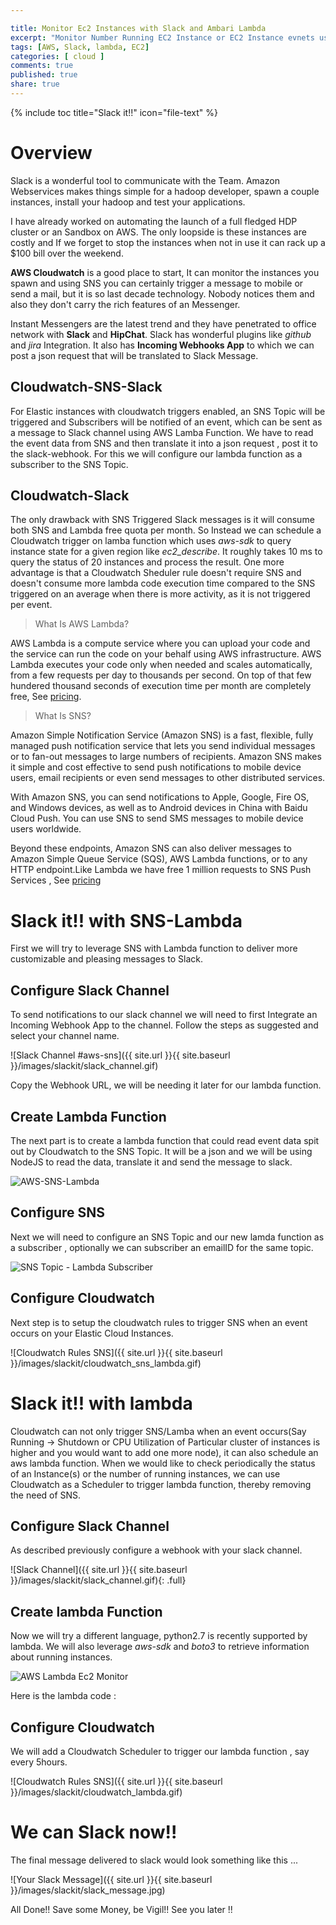 ```yaml
---

title: Monitor Ec2 Instances with Slack and Ambari Lambda
excerpt: "Monitor Number Running EC2 Instance or EC2 Instance evnets using a Lambda Function and send notifications to slack via incoming webhook integrated to the channel"
tags: [AWS, Slack, lambda, EC2]
categories: [ cloud ]
comments: true
published: true
share: true
---
```


{% include toc title="Slack it!!" icon="file-text" %}

# Overview

Slack is a wonderful tool to communicate with the Team. Amazon Webservices makes things simple for a hadoop developer, spawn a couple instances, install your hadoop and test your applications.

I have already worked on automating the launch of a full fledged HDP cluster or an Sandbox on AWS. The only loopside is these instances are costly and If we forget to stop the instances when not in use it can rack up a $100 bill over the weekend.

**AWS Cloudwatch** is a good place to start, It can monitor the instances you spawn and using SNS you can certainly trigger a message to mobile or send a mail, but it is so last decade technology. Nobody notices them and also they don't carry the rich features of an Messenger.

Instant Messengers are the latest trend and they have penetrated to office network with **Slack** and **HipChat**.
Slack has wonderful plugins like  *github* and *jira* Integration. It also has **Incoming Webhooks App** to which we can post a json request that will be translated to Slack Message.

## Cloudwatch-SNS-Slack

For Elastic instances with cloudwatch triggers enabled, an SNS Topic will be triggered and Subscribers will be notified of an event, which can be sent as a message to Slack channel using AWS Lamba Function. We have to read the event data from SNS and then translate it into a json request , post it to the slack-webhook. For this we will configure our lambda function as a subscriber to the SNS Topic.

## Cloudwatch-Slack

The only drawback with SNS Triggered Slack messages is it will consume both SNS and Lambda free quota per month. So Instead we can schedule a Cloudwatch trigger on lamba function which uses *aws-sdk* to query instance state for a given region like *ec2_describe*. It roughly takes 10 ms to query the status of 20 instances and process the result. One more advantage is that a Cloudwatch Sheduler rule doesn't require SNS and doesn't consume more lambda code execution time compared to the SNS triggered on an average when there is more activity, as it is not triggered per event.


>What Is AWS Lambda?

AWS Lambda is a compute service where you can upload your code and the service can run the code on your behalf using AWS infrastructure. AWS Lambda executes your code only when needed and scales automatically, from a few requests per day to thousands per second. On top of that few hundered thousand seconds of execution time per month are completely free, See [pricing](https://aws.amazon.com/lambda/pricing/).


>What Is SNS?

Amazon Simple Notification Service (Amazon SNS) is a fast, flexible, fully managed push notification service that lets you send individual messages or to fan-out messages to large numbers of recipients. Amazon SNS makes it simple and cost effective to send push notifications to mobile device users, email recipients or even send messages to other distributed services.

With Amazon SNS, you can send notifications to Apple, Google, Fire OS, and Windows devices, as well as to Android devices in China with Baidu Cloud Push. You can use SNS to send SMS messages to mobile device users worldwide.

Beyond these endpoints, Amazon SNS can also deliver messages to Amazon Simple Queue Service (SQS), AWS Lambda functions, or to any HTTP endpoint.Like Lambda we have free 1 million requests to SNS Push Services , See [pricing](https://aws.amazon.com/sns/pricing/)



# Slack it!! with SNS-Lambda
First we will try to leverage SNS with Lambda function to deliver more customizable and pleasing messages to Slack.

## Configure Slack Channel
To send notifications to our slack channel we will need to first Integrate an Incoming Webhook App to the channel.
Follow the steps as suggested and select your channel name.

![Slack Channel #aws-sns]({{ site.url }}{{ site.baseurl }}/images/slackit/slack_channel.gif)

 Copy the Webhook URL, we will be needing it later for our lambda function.

## Create Lambda Function
The next part is to create a lambda function that could read event data spit out by Cloudwatch to the SNS Topic. It will be a json and we will be using NodeJS to read the data, translate it and send the message to slack.

<img src="{{ site.url }}{{ site.baseurl }}/images/slackit/aws_lambda.gif" alt="AWS-SNS-Lambda" class="full">


## Configure SNS
Next we will need to configure an SNS Topic and our new lamda function as a subscriber , optionally we can subscriber an emailID for the same topic.

<img src="{{ site.url }}{{ site.baseurl }}/images/slackit/sns_topic_lambda.gif" alt="SNS Topic - Lambda Subscriber">

[comment]: # ( TODO: Image of message and code )

## Configure Cloudwatch
Next step is to setup the cloudwatch rules to trigger SNS when an event occurs on your Elastic Cloud Instances.

![Cloudwatch Rules SNS]({{ site.url }}{{ site.baseurl }}/images/slackit/cloudwatch_sns_lambda.gif)


# Slack it!! with lambda
Cloudwatch can not only trigger SNS/Lamba when an event occurs(Say Running -> Shutdown or CPU Utilization of Particular cluster of instances is higher and you would want to add one more node), it can also schedule an aws lambda function. When we would like to check periodically the status of an Instance(s) or the number of running instances, we can use Cloudwatch as a Scheduler to trigger lambda function, thereby removing the need of SNS.

## Configure Slack Channel
As described previously configure a webhook with your slack channel.

![Slack Channel]({{ site.url }}{{ site.baseurl }}/images/slackit/slack_channel.gif){: .full}

## Create lambda Function
Now we will try a different language, python2.7 is recently supported by lambda. We will also leverage *aws-sdk* and *boto3* to retrieve information about running instances.

<img src="{{ site.url }}{{ site.baseurl }}/images/slackit/aws_lambda_ec2.gif" alt="AWS Lambda Ec2 Monitor">


Here is the lambda code :

<script src="https://gist.github.com/yabhinav/a9161582c7e520c5beaf9e11663dc20f.js"></script>


## Configure Cloudwatch

We will add a Cloudwatch Scheduler to trigger our lambda function , say every 5hours.

![Cloudwatch Rules SNS]({{ site.url }}{{ site.baseurl }}/images/slackit/cloudwatch_lambda.gif)


# We can Slack now!!

The final message delivered to slack would look something like this ...

![Your Slack Message]({{ site.url }}{{ site.baseurl }}/images/slackit/slack_message.jpg)


All Done!! Save some Money, be Vigil!! See you later !!
